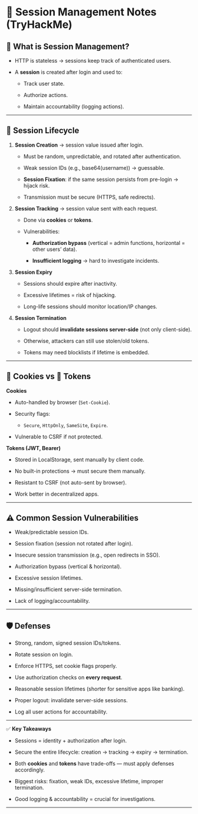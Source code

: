 # 📝 Session Management Notes (TryHackMe)

## 🔑 What is Session Management?

- HTTP is stateless → sessions keep track of authenticated users.
    
- A **session** is created after login and used to:
    
    - Track user state.
        
    - Authorize actions.
        
    - Maintain accountability (logging actions).
        

---

## 🔄 Session Lifecycle

1. **Session Creation** → session value issued after login.
    
    - Must be random, unpredictable, and rotated after authentication.
        
    - Weak session IDs (e.g., base64(username)) → guessable.
        
    - **Session Fixation**: if the same session persists from pre-login → hijack risk.
        
    - Transmission must be secure (HTTPS, safe redirects).
        
2. **Session Tracking** → session value sent with each request.
    
    - Done via **cookies** or **tokens**.
        
    - Vulnerabilities:
        
        - **Authorization bypass** (vertical = admin functions, horizontal = other users’ data).
            
        - **Insufficient logging** → hard to investigate incidents.
            
3. **Session Expiry**
    
    - Sessions should expire after inactivity.
        
    - Excessive lifetimes = risk of hijacking.
        
    - Long-life sessions should monitor location/IP changes.
        
4. **Session Termination**
    
    - Logout should **invalidate sessions server-side** (not only client-side).
        
    - Otherwise, attackers can still use stolen/old tokens.
        
    - Tokens may need blocklists if lifetime is embedded.
        

---

## 🍪 Cookies vs 🔑 Tokens

**Cookies**

- Auto-handled by browser (`Set-Cookie`).
    
- Security flags:
    
    - `Secure`, `HttpOnly`, `SameSite`, `Expire`.
        
- Vulnerable to CSRF if not protected.
    

**Tokens (JWT, Bearer)**

- Stored in LocalStorage, sent manually by client code.
    
- No built-in protections → must secure them manually.
    
- Resistant to CSRF (not auto-sent by browser).
    
- Work better in decentralized apps.
    

---

## ⚠️ Common Session Vulnerabilities

- Weak/predictable session IDs.
    
- Session fixation (session not rotated after login).
    
- Insecure session transmission (e.g., open redirects in SSO).
    
- Authorization bypass (vertical & horizontal).
    
- Excessive session lifetimes.
    
- Missing/insufficient server-side termination.
    
- Lack of logging/accountability.
    

---

## 🛡️ Defenses

- Strong, random, signed session IDs/tokens.
    
- Rotate session on login.
    
- Enforce HTTPS, set cookie flags properly.
    
- Use authorization checks on **every request**.
    
- Reasonable session lifetimes (shorter for sensitive apps like banking).
    
- Proper logout: invalidate server-side sessions.
    
- Log all user actions for accountability.
    

---

✅ **Key Takeaways**

- Sessions = identity + authorization after login.
    
- Secure the entire lifecycle: creation → tracking → expiry → termination.
    
- Both **cookies** and **tokens** have trade-offs — must apply defenses accordingly.
    
- Biggest risks: fixation, weak IDs, excessive lifetime, improper termination.
    
- Good logging & accountability = crucial for investigations.
    

---
